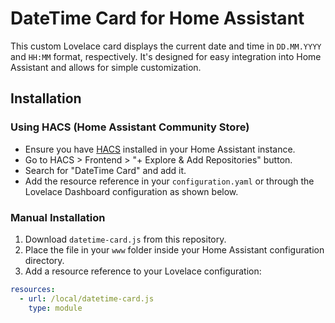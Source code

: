 # DateTime Card for Home Assistant

This custom Lovelace card displays the current date and time in `DD.MM.YYYY` and `HH:MM` format, respectively. It's designed for easy integration into Home Assistant and allows for simple customization.

## Installation

### Using HACS (Home Assistant Community Store)

- Ensure you have [HACS](https://hacs.xyz/) installed in your Home Assistant instance.
- Go to HACS > Frontend > "+ Explore & Add Repositories" button.
- Search for "DateTime Card" and add it.
- Add the resource reference in your `configuration.yaml` or through the Lovelace Dashboard configuration as shown below.

### Manual Installation

1. Download `datetime-card.js` from this repository.
2. Place the file in your `www` folder inside your Home Assistant configuration directory.
3. Add a resource reference to your Lovelace configuration:

```yaml
resources:
  - url: /local/datetime-card.js
    type: module
